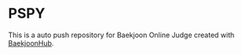# PSPY
This is a auto push repository for Baekjoon Online Judge created with [BaekjoonHub](https://github.com/BaekjoonHub/BaekjoonHub).

